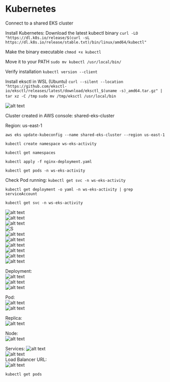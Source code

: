 # Kubernetes
Connect to a shared EKS cluster

Install Kubernetes:
Download the latest kubectl binary
`curl -LO "https://dl.k8s.io/release/$(curl -sL https://dl.k8s.io/release/stable.txt)/bin/linux/amd64/kubectl"`


Make the binary executable
`chmod +x kubectl`

Move it to your PATH
`sudo mv kubectl /usr/local/bin/`

Verify installation
`kubectl version --client`

Install eksctl in WSL (Ubuntu)
`curl --silent --location "https://github.com/eksctl-io/eksctl/releases/latest/download/eksctl_$(uname -s)_amd64.tar.gz" | tar xz -C /tmp`
`sudo mv /tmp/eksctl /usr/local/bin`

![alt text](image.png)


Cluster created in AWS console:
shared-eks-cluster

Region:
us-east-1

`aws eks update-kubeconfig --name shared-eks-cluster --region us-east-1`

`kubectl create namespace ws-eks-activity`

`kubectl get namespaces`

`kubectl apply -f nginx-deployment.yaml`

`kubectl get pods -n ws-eks-activity`

Check Pod running:
`kubectl get svc -n ws-eks-activity`

`kubectl get deployment -o yaml -n ws-eks-activity | grep serviceAccount`

`kubectl get svc -n ws-eks-activity`

![alt text](image-3.png)   
![alt text](image-4.png)   
![alt text](image-5.png)   
![S](image-2.png)   
![alt text](image-6.png)   
![alt text](image-1.png)   
![alt text](image-7.png)   
![alt text](image-8.png)     
![alt text](image-14.png)      
![alt text](image-13.png)   

Deployment:   
![alt text](image-9.png)   
![alt text](image-16.png)  
![alt text](image-17.png)   


Pod:   
![alt text](image-10.png)   
![alt text](image-15.png)   


Replica:   
![alt text](image-11.png)   

Node:   
![alt text](image-12.png)   

Services:
![alt text](image-18.png)   
![alt text](image-19.png)   
Load Balancer URL:   
![alt text](image-20.png)   



`kubectl get pods`
